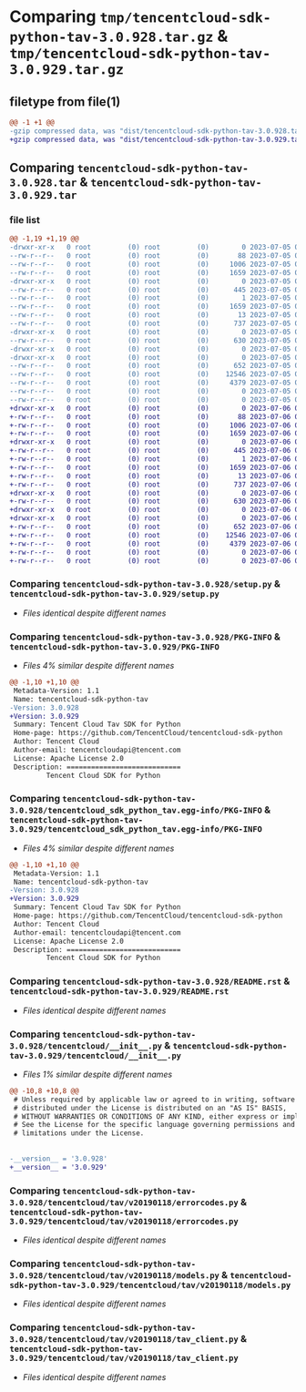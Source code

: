 # Comparing `tmp/tencentcloud-sdk-python-tav-3.0.928.tar.gz` & `tmp/tencentcloud-sdk-python-tav-3.0.929.tar.gz`

## filetype from file(1)

```diff
@@ -1 +1 @@
-gzip compressed data, was "dist/tencentcloud-sdk-python-tav-3.0.928.tar", last modified: Wed Jul  5 00:33:37 2023, max compression
+gzip compressed data, was "dist/tencentcloud-sdk-python-tav-3.0.929.tar", last modified: Thu Jul  6 00:34:17 2023, max compression
```

## Comparing `tencentcloud-sdk-python-tav-3.0.928.tar` & `tencentcloud-sdk-python-tav-3.0.929.tar`

### file list

```diff
@@ -1,19 +1,19 @@
-drwxr-xr-x   0 root         (0) root         (0)        0 2023-07-05 00:33:37.000000 tencentcloud-sdk-python-tav-3.0.928/
--rw-r--r--   0 root         (0) root         (0)       88 2023-07-05 00:33:37.000000 tencentcloud-sdk-python-tav-3.0.928/setup.cfg
--rw-r--r--   0 root         (0) root         (0)     1006 2023-07-05 00:33:37.000000 tencentcloud-sdk-python-tav-3.0.928/setup.py
--rw-r--r--   0 root         (0) root         (0)     1659 2023-07-05 00:33:37.000000 tencentcloud-sdk-python-tav-3.0.928/PKG-INFO
-drwxr-xr-x   0 root         (0) root         (0)        0 2023-07-05 00:33:37.000000 tencentcloud-sdk-python-tav-3.0.928/tencentcloud_sdk_python_tav.egg-info/
--rw-r--r--   0 root         (0) root         (0)      445 2023-07-05 00:33:37.000000 tencentcloud-sdk-python-tav-3.0.928/tencentcloud_sdk_python_tav.egg-info/SOURCES.txt
--rw-r--r--   0 root         (0) root         (0)        1 2023-07-05 00:33:37.000000 tencentcloud-sdk-python-tav-3.0.928/tencentcloud_sdk_python_tav.egg-info/dependency_links.txt
--rw-r--r--   0 root         (0) root         (0)     1659 2023-07-05 00:33:37.000000 tencentcloud-sdk-python-tav-3.0.928/tencentcloud_sdk_python_tav.egg-info/PKG-INFO
--rw-r--r--   0 root         (0) root         (0)       13 2023-07-05 00:33:37.000000 tencentcloud-sdk-python-tav-3.0.928/tencentcloud_sdk_python_tav.egg-info/top_level.txt
--rw-r--r--   0 root         (0) root         (0)      737 2023-07-05 00:33:37.000000 tencentcloud-sdk-python-tav-3.0.928/README.rst
-drwxr-xr-x   0 root         (0) root         (0)        0 2023-07-05 00:33:37.000000 tencentcloud-sdk-python-tav-3.0.928/tencentcloud/
--rw-r--r--   0 root         (0) root         (0)      630 2023-07-05 00:33:37.000000 tencentcloud-sdk-python-tav-3.0.928/tencentcloud/__init__.py
-drwxr-xr-x   0 root         (0) root         (0)        0 2023-07-05 00:33:37.000000 tencentcloud-sdk-python-tav-3.0.928/tencentcloud/tav/
-drwxr-xr-x   0 root         (0) root         (0)        0 2023-07-05 00:33:37.000000 tencentcloud-sdk-python-tav-3.0.928/tencentcloud/tav/v20190118/
--rw-r--r--   0 root         (0) root         (0)      652 2023-07-05 00:33:37.000000 tencentcloud-sdk-python-tav-3.0.928/tencentcloud/tav/v20190118/errorcodes.py
--rw-r--r--   0 root         (0) root         (0)    12546 2023-07-05 00:33:37.000000 tencentcloud-sdk-python-tav-3.0.928/tencentcloud/tav/v20190118/models.py
--rw-r--r--   0 root         (0) root         (0)     4379 2023-07-05 00:33:37.000000 tencentcloud-sdk-python-tav-3.0.928/tencentcloud/tav/v20190118/tav_client.py
--rw-r--r--   0 root         (0) root         (0)        0 2023-07-05 00:33:37.000000 tencentcloud-sdk-python-tav-3.0.928/tencentcloud/tav/v20190118/__init__.py
--rw-r--r--   0 root         (0) root         (0)        0 2023-07-05 00:33:37.000000 tencentcloud-sdk-python-tav-3.0.928/tencentcloud/tav/__init__.py
+drwxr-xr-x   0 root         (0) root         (0)        0 2023-07-06 00:34:17.000000 tencentcloud-sdk-python-tav-3.0.929/
+-rw-r--r--   0 root         (0) root         (0)       88 2023-07-06 00:34:17.000000 tencentcloud-sdk-python-tav-3.0.929/setup.cfg
+-rw-r--r--   0 root         (0) root         (0)     1006 2023-07-06 00:34:17.000000 tencentcloud-sdk-python-tav-3.0.929/setup.py
+-rw-r--r--   0 root         (0) root         (0)     1659 2023-07-06 00:34:17.000000 tencentcloud-sdk-python-tav-3.0.929/PKG-INFO
+drwxr-xr-x   0 root         (0) root         (0)        0 2023-07-06 00:34:17.000000 tencentcloud-sdk-python-tav-3.0.929/tencentcloud_sdk_python_tav.egg-info/
+-rw-r--r--   0 root         (0) root         (0)      445 2023-07-06 00:34:17.000000 tencentcloud-sdk-python-tav-3.0.929/tencentcloud_sdk_python_tav.egg-info/SOURCES.txt
+-rw-r--r--   0 root         (0) root         (0)        1 2023-07-06 00:34:17.000000 tencentcloud-sdk-python-tav-3.0.929/tencentcloud_sdk_python_tav.egg-info/dependency_links.txt
+-rw-r--r--   0 root         (0) root         (0)     1659 2023-07-06 00:34:17.000000 tencentcloud-sdk-python-tav-3.0.929/tencentcloud_sdk_python_tav.egg-info/PKG-INFO
+-rw-r--r--   0 root         (0) root         (0)       13 2023-07-06 00:34:17.000000 tencentcloud-sdk-python-tav-3.0.929/tencentcloud_sdk_python_tav.egg-info/top_level.txt
+-rw-r--r--   0 root         (0) root         (0)      737 2023-07-06 00:34:17.000000 tencentcloud-sdk-python-tav-3.0.929/README.rst
+drwxr-xr-x   0 root         (0) root         (0)        0 2023-07-06 00:34:17.000000 tencentcloud-sdk-python-tav-3.0.929/tencentcloud/
+-rw-r--r--   0 root         (0) root         (0)      630 2023-07-06 00:34:17.000000 tencentcloud-sdk-python-tav-3.0.929/tencentcloud/__init__.py
+drwxr-xr-x   0 root         (0) root         (0)        0 2023-07-06 00:34:17.000000 tencentcloud-sdk-python-tav-3.0.929/tencentcloud/tav/
+drwxr-xr-x   0 root         (0) root         (0)        0 2023-07-06 00:34:17.000000 tencentcloud-sdk-python-tav-3.0.929/tencentcloud/tav/v20190118/
+-rw-r--r--   0 root         (0) root         (0)      652 2023-07-06 00:34:17.000000 tencentcloud-sdk-python-tav-3.0.929/tencentcloud/tav/v20190118/errorcodes.py
+-rw-r--r--   0 root         (0) root         (0)    12546 2023-07-06 00:34:17.000000 tencentcloud-sdk-python-tav-3.0.929/tencentcloud/tav/v20190118/models.py
+-rw-r--r--   0 root         (0) root         (0)     4379 2023-07-06 00:34:17.000000 tencentcloud-sdk-python-tav-3.0.929/tencentcloud/tav/v20190118/tav_client.py
+-rw-r--r--   0 root         (0) root         (0)        0 2023-07-06 00:34:17.000000 tencentcloud-sdk-python-tav-3.0.929/tencentcloud/tav/v20190118/__init__.py
+-rw-r--r--   0 root         (0) root         (0)        0 2023-07-06 00:34:17.000000 tencentcloud-sdk-python-tav-3.0.929/tencentcloud/tav/__init__.py
```

### Comparing `tencentcloud-sdk-python-tav-3.0.928/setup.py` & `tencentcloud-sdk-python-tav-3.0.929/setup.py`

 * *Files identical despite different names*

### Comparing `tencentcloud-sdk-python-tav-3.0.928/PKG-INFO` & `tencentcloud-sdk-python-tav-3.0.929/PKG-INFO`

 * *Files 4% similar despite different names*

```diff
@@ -1,10 +1,10 @@
 Metadata-Version: 1.1
 Name: tencentcloud-sdk-python-tav
-Version: 3.0.928
+Version: 3.0.929
 Summary: Tencent Cloud Tav SDK for Python
 Home-page: https://github.com/TencentCloud/tencentcloud-sdk-python
 Author: Tencent Cloud
 Author-email: tencentcloudapi@tencent.com
 License: Apache License 2.0
 Description: ============================
         Tencent Cloud SDK for Python
```

### Comparing `tencentcloud-sdk-python-tav-3.0.928/tencentcloud_sdk_python_tav.egg-info/PKG-INFO` & `tencentcloud-sdk-python-tav-3.0.929/tencentcloud_sdk_python_tav.egg-info/PKG-INFO`

 * *Files 4% similar despite different names*

```diff
@@ -1,10 +1,10 @@
 Metadata-Version: 1.1
 Name: tencentcloud-sdk-python-tav
-Version: 3.0.928
+Version: 3.0.929
 Summary: Tencent Cloud Tav SDK for Python
 Home-page: https://github.com/TencentCloud/tencentcloud-sdk-python
 Author: Tencent Cloud
 Author-email: tencentcloudapi@tencent.com
 License: Apache License 2.0
 Description: ============================
         Tencent Cloud SDK for Python
```

### Comparing `tencentcloud-sdk-python-tav-3.0.928/README.rst` & `tencentcloud-sdk-python-tav-3.0.929/README.rst`

 * *Files identical despite different names*

### Comparing `tencentcloud-sdk-python-tav-3.0.928/tencentcloud/__init__.py` & `tencentcloud-sdk-python-tav-3.0.929/tencentcloud/__init__.py`

 * *Files 1% similar despite different names*

```diff
@@ -10,8 +10,8 @@
 # Unless required by applicable law or agreed to in writing, software
 # distributed under the License is distributed on an "AS IS" BASIS,
 # WITHOUT WARRANTIES OR CONDITIONS OF ANY KIND, either express or implied.
 # See the License for the specific language governing permissions and
 # limitations under the License.
 
 
-__version__ = '3.0.928'
+__version__ = '3.0.929'
```

### Comparing `tencentcloud-sdk-python-tav-3.0.928/tencentcloud/tav/v20190118/errorcodes.py` & `tencentcloud-sdk-python-tav-3.0.929/tencentcloud/tav/v20190118/errorcodes.py`

 * *Files identical despite different names*

### Comparing `tencentcloud-sdk-python-tav-3.0.928/tencentcloud/tav/v20190118/models.py` & `tencentcloud-sdk-python-tav-3.0.929/tencentcloud/tav/v20190118/models.py`

 * *Files identical despite different names*

### Comparing `tencentcloud-sdk-python-tav-3.0.928/tencentcloud/tav/v20190118/tav_client.py` & `tencentcloud-sdk-python-tav-3.0.929/tencentcloud/tav/v20190118/tav_client.py`

 * *Files identical despite different names*

